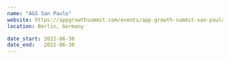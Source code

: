 ```yaml
---
name: "AGS San Paulo"
website: https://appgrowthsummit.com/events/app-growth-summit-sao-paulo-2022/
location: Berlin, Germany

date_start: 2022-06-30
date_end:   2022-06-30
---
```

